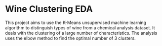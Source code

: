# Wine Clustering EDA
This project aims to use the K-Means unsupervised machine learning algorithm to distinguish types of wine from a chemical analysis dataset. It deals with the clustering of a large number of characteristics. The analysis uses the elbow method to find the optimal number of 3 clusters.
